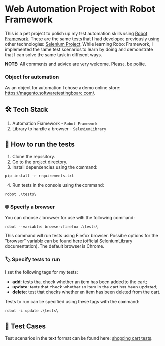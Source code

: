 # Web Automation Project with Robot Framework

This is a pet project to polish up my test automation skills
using [Robot Framework](https://robotframework.org/). 
These are the same tests that I had developed previously using other technologies: 
[Selenium Project](https://github.com/yuliyashibaeva/python-selenium-online-store). 
While learning Robot Framework, I implemented the same test scenarios to learn by doing 
and demonstrate that I can solve the same task in different ways.

**NOTE:** All comments and advice are very welcome. Please, be polite.

### Object for automation

As an object for automation I chose a demo online store: 
https://magento.softwaretestingboard.com/.

## 🛠️ Tech Stack

1. Automation Framework - `Robot Framework`
2. Library to handle a browser - `SeleniumLibrary`

## 🚀 How to run the tests

1. Clone the repository.
2. Go to the project directory.
3. Install dependencies using the command:
```shell
pip install -r requirements.txt
```
4. Run tests in the console using the command:<br>
```shell
robot .\tests\
```

### 🌐 Specify a browser

You can choose a browser for use with the following command:<br>
```shell
robot --variables browser:firefox .\tests\
```

This command will run tests using Firefox browser. 
Possible options for the "browser" variable can be found 
[here](https://robotframework.org/SeleniumLibrary/SeleniumLibrary.html#Open%20Browser)
(official SeleniumLibrary documentation). 
The default browser is Chrome.

### 🏷️ Specify tests to run

I set the following tags for my tests:

* **add**: tests that check whether an item has been added to the cart;
* **update**: tests that check whether an item in the cart has been updated;
* **delete**: test that checks whether an item has been deleted from the cart.

Tests to run can be specified using these tags with the command:
```shell
robot -i update .\tests\
```

## 📝 Test Cases
Test scenarios in the text format can be found here: 
[shopping cart tests](https://github.com/yuliyashibaeva/python-selenium-online-store/blob/main/TestCases.md#shopping-cart-tests-from-the-test_shopping_cartpy-file).